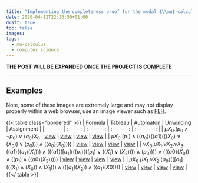 ```yaml
---
title: "Implementing the completeness proof for the modal $\\mu$-calculus"
date: 2020-04-12T22:26:50+01:00
draft: true
toc: false
images:
tags:
  - mu-calculus
  - computer science
---
```


__THE POST WILL BE EXPANDED ONCE THE PROJECT IS COMPLETE__

---

## Examples

Note, some of these images are extremely large and may not display properly within a web browser, use an image viewer such as [FEH](https://feh.finalrewind.org/).

{{< table class="bordered" >}}
| Formula | Tableau | Automaton | Unwinding | Assignment |
| ------- | :-----: | :-------: | :-------: | :--------: |
| $\mu X_0. (p_0 \land \neg p_0) \lor \langle a_0 \rangle X_0$ | [view](/mu-calculus/example-0-tableau.png) | [view](/mu-calculus/example-0-automaton.png) | [view](/mu-calculus/example-0-unwinding.png) | [view](/mu-calculus/example-0-assignment.png) | 
| $\mu X_0. (p_1) \land (\langle a_0 \rangle ((\langle a1 \rangle (((X_0) \lor (X_0)) \lor (p_0))) \land (\langle a_0 \rangle (X_0))))$ | [view](/mu-calculus/example-1-tableau.png) | [view](/mu-calculus/example-1-automaton.png) | [view](/mu-calculus/example-1-unwinding.png) | [view](/mu-calculus/example-1-assignment.png) |
| $\nu X_0. \mu X_1. \nu X_2. \nu X_3. (\langle a1 \rangle (\langle a_1 \rangle (X_1))) \land ((\langle a1 \rangle([a_1] (((p_1) \langle ((p_1) \lor ((X_1) \lor (X_2)))) \land (p_0)))) \lor ((\langle a0 \rangle (X_0)) \land ((p_1) \land (\langle a0 \rangle(X_3)))))$ | [view](/mu-calculus/example-2-tableau.png) | [view](/mu-calculus/example-2-automaton.png) | [view](/mu-calculus/example-2-unwinding.png) | [view](/mu-calculus/example-2-assignment.png) |
| $\mu X_0. \mu X_1. \nu X_2. \langle a_0 \rangle(([a_1] (((X_1) \land (X_0)) \land (X_1))) \land (([a_1] (X_2)) \land (\langle a_1 \rangle(X0))))$ | [view](/mu-calculus/example-3-tableau.png) | [view](/mu-calculus/example-3-automaton.png) | [view](/mu-calculus/example-3-unwinding.png) | [view](/mu-calculus/example-3-assignment.png) |
{{</ table >}}
